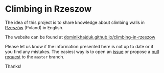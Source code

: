 # Climbing in Rzeszow

The idea of this project is to share knowledge about climbing walls in [Rzeszów](https://www.google.com/maps/place/Rzeszów/@50.0069711,21.9033578,11.53z/data=!4m5!3m4!1s0x473cfae3cc14d449:0xd2240d31b33eb2ed!8m2!3d50.0411867!4d21.9991196) (Poland) in English. 

The website can be found at [dominikhajduk.github.io/climbing-in-rzeszow](https://dominikhajduk.github.io/climbing-in-rzeszow/)

Please let us know if the information presented here is not up to date or if you find any mistakes. The easiest way is to open an [issue](https://github.com/dominikhajduk/climbing-in-rzeszow/issues/new) or propose a [pull request](https://github.com/dominikhajduk/climbing-in-rzeszow/pull/new/master) to the `master` branch.

Thanks!
